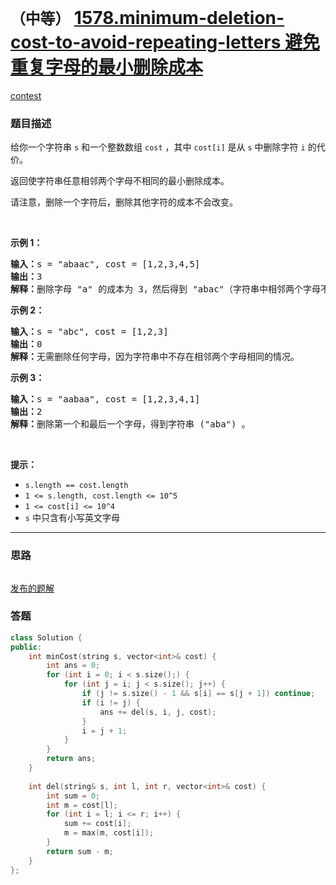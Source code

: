 # `（中等）` [1578.minimum-deletion-cost-to-avoid-repeating-letters 避免重复字母的最小删除成本](https://leetcode-cn.com/problems/minimum-deletion-cost-to-avoid-repeating-letters/)

[contest](https://leetcode-cn.com/contest/weekly-contest-205/problems/minimum-deletion-cost-to-avoid-repeating-letters/)

### 题目描述
<p>给你一个字符串 <code>s</code> 和一个整数数组 <code>cost</code> ，其中 <code>cost[i]</code> 是从 <code>s</code> 中删除字符 <code>i</code> 的代价。</p>

<p>返回使字符串任意相邻两个字母不相同的最小删除成本。</p>

<p>请注意，删除一个字符后，删除其他字符的成本不会改变。</p>

<p>&nbsp;</p>

<p><strong>示例 1：</strong></p>

<pre><strong>输入：</strong>s = "abaac", cost = [1,2,3,4,5]
<strong>输出：</strong>3
<strong>解释：</strong>删除字母 "a" 的成本为 3，然后得到 "abac"（字符串中相邻两个字母不相同）。
</pre>

<p><strong>示例 2：</strong></p>

<pre><strong>输入：</strong>s = "abc", cost = [1,2,3]
<strong>输出：</strong>0
<strong>解释：</strong>无需删除任何字母，因为字符串中不存在相邻两个字母相同的情况。
</pre>

<p><strong>示例 3：</strong></p>

<pre><strong>输入：</strong>s = "aabaa", cost = [1,2,3,4,1]
<strong>输出：</strong>2
<strong>解释：</strong>删除第一个和最后一个字母，得到字符串 ("aba") 。
</pre>

<p>&nbsp;</p>

<p><strong>提示：</strong></p>

<ul>
	<li><code>s.length == cost.length</code></li>
	<li><code>1 &lt;= s.length, cost.length &lt;= 10^5</code></li>
	<li><code>1 &lt;= cost[i] &lt;=&nbsp;10^4</code></li>
	<li><code>s</code> 中只含有小写英文字母</li>
</ul>


---
### 思路
```
```

[发布的题解](https://leetcode-cn.com/problems/minimum-deletion-cost-to-avoid-repeating-letters/solution/minimum-deletion-cost-by-ikaruga/)

### 答题
``` C++
class Solution {
public:
    int minCost(string s, vector<int>& cost) {
        int ans = 0;
        for (int i = 0; i < s.size();) {
            for (int j = i; j < s.size(); j++) {
                if (j != s.size() - 1 && s[i] == s[j + 1]) continue;
                if (i != j) {
                    ans += del(s, i, j, cost);  
                }               
                i = j + 1;
            }
        }
        return ans;
    }
    
    int del(string& s, int l, int r, vector<int>& cost) {
        int sum = 0;
        int m = cost[l];
        for (int i = l; i <= r; i++) {
            sum += cost[i];
            m = max(m, cost[i]);
        }
        return sum - m;
    }
};
```




